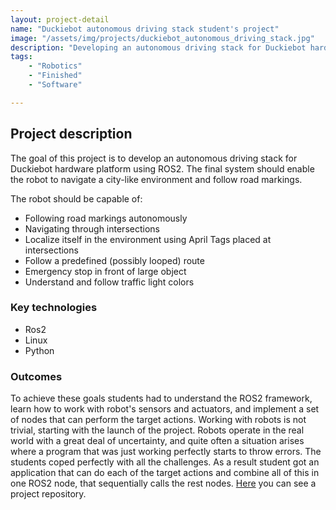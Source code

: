 ```yaml
---
layout: project-detail
name: "Duckiebot autonomous driving stack student's project"
image: "/assets/img/projects/duckiebot_autonomous_driving_stack.jpg" 
description: "Developing an autonomous driving stack for Duckiebot hardware platform using ROS2."
tags:
    - "Robotics"
    - "Finished"
    - "Software"

---
```

## Project description 
The goal of this project is to develop an autonomous driving stack for Duckiebot hardware platform using ROS2.
The final system should enable the robot to navigate a city-like environment and follow road
markings.

The robot should be capable of:

 * Following road markings autonomously
 * Navigating through intersections
 * Localize itself in the environment using April Tags placed at intersections
 * Follow a predefined (possibly looped) route
 * Emergency stop in front of large object
 * Understand and follow traffic light colors

### Key technologies 
* Ros2 
* Linux
* Python

### Outcomes
To achieve these goals students had to understand the ROS2 framework,
learn how to work with robot's sensors and actuators, 
and implement a set of nodes that can perform the target actions.
Working with robots is not trivial, starting with the launch of the 
project. Robots operate in the real world with a great deal of uncertainty, 
and quite often a situation arises where a program that was just working perfectly starts to throw errors.
The students coped perfectly with all the challenges.
As a result student got an application that can do each of the target 
actions and combine all of this in one ROS2 node, that sequentially calls the rest nodes. 
<a href="https://github.com/DuckiebotNup2025SpringProject/Driving">Here</a> you can see a project repository.
